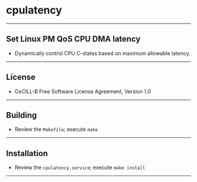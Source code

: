 # cpulatency

----

## Set Linux PM QoS CPU DMA latency

* Dynamically control CPU C-states based on maximum allowable latency.

----

## License

* CeCILL-B Free Software License Agreement, Version 1.0

----

## Building

* Review the `Makefile`; execute `make`

----

## Installation

* Review the `cpulatency.service`; execute `make install`

----


